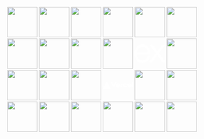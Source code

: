 <!-- ![](https://komarev.com/ghpvc/?username=ayush-saklani) -->
<p align="left">
<img src="https://cdn.jsdelivr.net/gh/devicons/devicon/icons/c/c-original.svg" height="70"/>
<img src="https://cdn.jsdelivr.net/gh/devicons/devicon/icons/cplusplus/cplusplus-original.svg" height="70"/>
<img src="https://cdn.jsdelivr.net/gh/devicons/devicon/icons/python/python-original.svg" height="70"/>
<img src="https://cdn.jsdelivr.net/gh/devicons/devicon/icons/jupyter/jupyter-original-wordmark.svg" height="70"/>
<img src="https://cdn.jsdelivr.net/gh/devicons/devicon/icons/java/java-original-wordmark.svg" height="70"/>
<img src="https://cdn.jsdelivr.net/gh/devicons/devicon/icons/html5/html5-original.svg" height="70"/>
<img src="https://cdn.jsdelivr.net/gh/devicons/devicon/icons/css3/css3-original.svg" height="70"/>
<img src="https://cdn.jsdelivr.net/gh/devicons/devicon/icons/javascript/javascript-original.svg" height="70"/>
<img src="https://static-00.iconduck.com/assets.00/node-js-icon-454x512-nztofx17.png"height="70"/>
<img src="https://cdn.jsdelivr.net/gh/devicons/devicon@latest/icons/bootstrap/bootstrap-original.svg"height="70"/>
<img src="data:image/svg+xml,%3Csvg xmlns='http://www.w3.org/2000/svg' viewBox='0 0 128 128' height='70'%3E%3Cpath d='M126.67 98.44c-4.56 1.16-7.38.05-9.91-3.75-5.68-8.51-11.95-16.63-18-24.9-.78-1.07-1.59-2.12-2.6-3.45C89 76 81.85 85.2 75.14 94.77c-2.4 3.42-4.92 4.91-9.4 3.7l26.92-36.13L67.6 29.71c4.31-.84 7.29-.41 9.93 3.45 5.83 8.52 12.26 16.63 18.67 25.21 6.45-8.55 12.8-16.67 18.8-25.11 2.41-3.42 5-4.72 9.33-3.46-3.28 4.35-6.49 8.63-9.72 12.88-4.36 5.73-8.64 11.53-13.16 17.14-1.61 2-1.35 3.3.09 5.19C109.9 76 118.16 87.1 126.67 98.44zM1.33 61.74c.72-3.61 1.2-7.29 2.2-10.83 6-21.43 30.6-30.34 47.5-17.06C60.93 41.64 63.39 52.62 62.9 65H7.1c-.84 22.21 15.15 35.62 35.53 28.78 7.15-2.4 11.36-8 13.47-15 1.07-3.51 2.84-4.06 6.14-3.06-1.69 8.76-5.52 16.08-13.52 20.66-12 6.86-29.13 4.64-38.14-4.89C5.26 85.89 3 78.92 2 71.39c-.15-1.2-.46-2.38-.7-3.57q.03-3.04.03-6.08zm5.87-1.49h50.43c-.33-16.06-10.33-27.47-24-27.57-15-.12-25.78 11.02-26.43 27.57z' fill='white' stroke='white' stroke-width='5'%3E%3C/path%3E%3C/svg%3E" alt="Express.js" />
<img src="https://cdn.jsdelivr.net/gh/devicons/devicon@latest/icons/mongodb/mongodb-original-wordmark.svg" height="70"/>
<img src="https://cdn.jsdelivr.net/gh/devicons/devicon@latest/icons/mongoose/mongoose-original-wordmark.svg" height="70"/>
<img src="https://cdn.jsdelivr.net/gh/devicons/devicon/icons/mysql/mysql-original-wordmark.svg" height="70"/>
<img src="https://cdn.jsdelivr.net/gh/devicons/devicon@latest/icons/postman/postman-original.svg" height="70"/>
<img src="data:image/svg+xml,%3Csvg xmlns='http://www.w3.org/2000/svg' viewBox='0 0 128 128' height='70'%3E%3Cpath d='M64.144 56.789c-4.976 0-8.563 3.245-8.563 8.112s4.034 8.113 9.014 8.113c3.006 0 5.656-1.19 7.297-3.195l-3.448-1.992c-.91.996-2.294 1.577-3.849 1.577-2.159 0-3.993-1.127-4.674-2.93H72.55a8.151 8.151 0 0 0 .158-1.577c0-4.863-3.583-8.108-8.564-8.108zm-4.259 6.535c.563-1.798 2.105-2.93 4.26-2.93 2.158 0 3.7 1.132 4.259 2.93zm-1.019-11.493L46.377 73.465 33.884 51.83h4.683l7.806 13.521 7.806-13.521zm-42.212-2.253 16.653 28.845H0Zm74.172 15.324c0 2.704 1.767 4.507 4.507 4.507 1.857 0 3.25-.843 3.966-2.218l3.462 1.997c-1.434 2.388-4.12 3.826-7.428 3.826-4.98 0-8.563-3.245-8.563-8.112 0-4.868 3.587-8.113 8.563-8.113 3.308 0 5.99 1.438 7.428 3.826l-3.462 1.997c-.716-1.375-2.109-2.218-3.966-2.218-2.736 0-4.507 1.803-4.507 4.508zM128 51.83v20.732h-4.056V51.831Zm-15.324 4.958c-4.976 0-8.563 3.245-8.563 8.112s4.038 8.113 9.014 8.113c3.006 0 5.656-1.19 7.297-3.195l-3.448-1.992c-.91.996-2.294 1.577-3.85 1.577-2.158 0-3.992-1.127-4.673-2.93h12.629a8.16 8.16 0 0 0 .157-1.577c0-4.863-3.583-8.108-8.563-8.108zm-4.26 6.535c.564-1.798 2.101-2.93 4.26-2.93s3.7 1.132 4.26 2.93zm-22.999-6.085v4.368a5.157 5.157 0 0 0-1.442-.221c-2.618 0-4.507 1.803-4.507 4.507v6.67h-4.056V57.24h4.056v4.147c0-2.29 2.664-4.147 5.95-4.147z' fill='white' stroke='white'%3E%3C/path%3E%3C/svg%3E" alt="vercel Icon" />        
<img src="https://cdn.jsdelivr.net/gh/devicons/devicon@latest/icons/npm/npm-original-wordmark.svg" height="70"/>
<img src="https://cdn.jsdelivr.net/gh/devicons/devicon@latest/icons/json/json-plain.svg" height="70"/>
<img src="https://upload.wikimedia.org/wikipedia/commons/b/b0/Openstreetmap_logo.svg"height="70"/> 
<img src="https://upload.wikimedia.org/wikipedia/commons/thumb/1/13/Leaflet_logo.svg/1280px-Leaflet_logo.svg.png" height="70"/>
<img src="https://cdn.jsdelivr.net/gh/devicons/devicon@latest/icons/windows11/windows11-original.svg" height="70"/>
<img src="https://cdn.jsdelivr.net/gh/devicons/devicon/icons/linux/linux-original.svg" height="70"/>
<img src="https://cdn.jsdelivr.net/gh/devicons/devicon/icons/vscode/vscode-original.svg" height="70"/>
<img src="https://64.media.tumblr.com/c3becd2c993f457fac2cd7b3bd53538d/tumblr_mivect2TMc1rfjowdo1_r1_500.gifv" height="70"/>
</p>
<!-- <p align="center"> -->
<!-- <img src="https://i.pinimg.com/originals/9f/1d/58/9f1d582d5a8045fec25f03530d73dd24.gif" height="300"/> -->
<!-- </p> -->
 
<!-- <p align="center"> -->
<!-- <img src="https://media1.tenor.com/m/u0cQup-HVAsAAAAC/perry-the-platypus-hat.gif" height="200"/> -->
<!-- </p> -->
